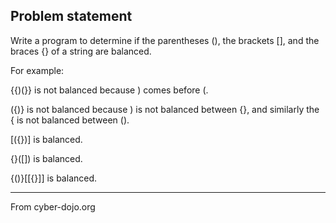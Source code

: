 
## Problem statement

Write a program to determine if the parentheses \(\), the brackets \[\], and the braces \{\} of a string are balanced.

For example:

\{\{\)\(\}\} is not balanced because \) comes before \(.

\(\{\)\} is not balanced because \) is not balanced between \{\}, and similarly the \{ is not balanced between \(\).

\[\(\{\}\)\] is balanced.

\{\}\(\[\]\) is balanced.

\{\(\)\}\[\[\{\}\]\] is balanced.

---

From cyber-dojo.org